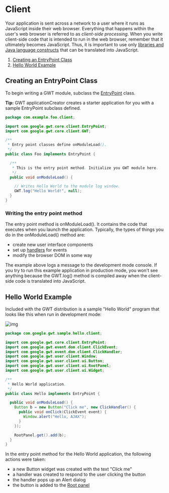 Client
===

Your application is sent across a network to a user where it runs as JavaScript inside their web browser. Everything that happens within the user's web browser is
referred to as _client-side processing_. When you write client-side code that is intended to run in the web browser, remember that it ultimately becomes JavaScript. Thus, it
is important to use only [libraries and Java language constructs](DevGuideCodingBasics.html#DevGuideJavaCompatibility) that can be translated into JavaScript.

1.  [Creating an EntryPoint Class](#creating)
2.  [Hello World Example](#hello)

## Creating an EntryPoint Class<a id="creating"></a>

To begin writing a GWT module, subclass the [EntryPoint](/javadoc/latest/com/google/gwt/core/client/EntryPoint.html) class.

**Tip:** GWT applicationCreator creates a starter application for you with a sample EntryPoint subclass defined.

```java
package com.example.foo.client;

import com.google.gwt.core.client.EntryPoint;
import com.google.gwt.core.client.GWT;

/**
 * Entry point classes define onModuleLoad().
 */
public class Foo implements EntryPoint {

  /**
   * This is the entry point method. Initialize you GWT module here.
   */
  public void onModuleLoad() {

    // Writes Hello World to the module log window.
    GWT.log("Hello World!", null);
  }
}
```

### Writing the entry point method

The entry point method is onModuleLoad(). It contains the code that executes when you launch the application. Typically, the types of things you do in the onModuleLoad() method
are:

*   create new user interface components
*   set up [handlers](DevGuideUiHandlers.html) for events
*   modify the browser DOM in some way

The example above logs a message to the development mode console.
If you try to run this example application in production mode, you won't see anything because the GWT.log() method is compiled away when the client-side code is translated into JavaScript.

## Hello World Example<a id="hello"></a>

Included with the GWT distribution is a sample "Hello World"
program that looks like this when run in development mode:

![img](images/HelloWorld.png)

```java
package com.google.gwt.sample.hello.client;

import com.google.gwt.core.client.EntryPoint;
import com.google.gwt.event.dom.client.ClickEvent;
import com.google.gwt.event.dom.client.ClickHandler;
import com.google.gwt.user.client.Window;
import com.google.gwt.user.client.ui.Button;
import com.google.gwt.user.client.ui.RootPanel;
import com.google.gwt.user.client.ui.Widget;

/**
 * Hello World application.
 */
public class Hello implements EntryPoint {

  public void onModuleLoad() {
    Button b = new Button("Click me", new ClickHandler() {
      public void onClick(ClickEvent event) {
        Window.alert("Hello, AJAX");
      }
    });

    RootPanel.get().add(b);
  }
}
```

In the entry point method for the Hello World application, the following actions were taken:

*   a new Button widget was created with the text "Click me"
*   a handler was created to respond to the user clicking the button
*   the handler pops up an Alert dialog
*   the button is added to the [Root panel](/javadoc/latest/com/google/gwt/user/client/ui/RootPanel.html)
